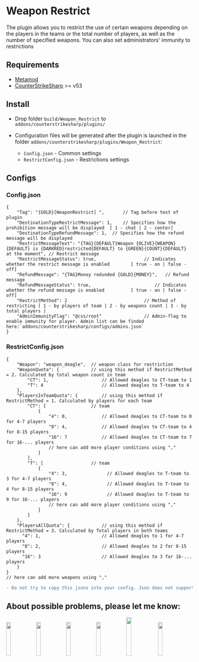# Weapon Restrict
The plugin allows you to restrict the use of certain weapons depending on the players in the teams or the total number of players, as well as the number of specified weapons. You can also set administrators' immunity to restrictions

## Requirements
- [Metamod](https://www.sourcemm.net/downloads.php/?branch=master)
- [CounterStrikeSharp](https://github.com/roflmuffin/CounterStrikeSharp/releases/tag/v53) >= v53

## Install
- Drop folder `build/Weapon_Restrict` to `addons/counterstrikesharp/plugins/`

- Configuration files will be generated after the plugin is launched in the folder `addons/counterstrikesharp/plugins/Weapon_Restrict`:
	- `Config.json`				- Common settings
	- `RestrictConfig.json`		- Restrictions settings

## Configs

### Config.json
```
{
	"Tag": "{GOLD}[WeaponRestrict] ",		// Tag before text of plugin
	"DestinationTypeRestrictMessage": 1,	// Specifies how the prohibition message will be displayed	[ 1 - chat | 2 - center]
	"DestinationTypeRefundMessage": 1,	// Specifies how the refund message will be displayed
	"RestrictMessageText": "{TAG}{DEFAULT}Weapon {OLIVE}{WEAPON}{DEFAULT} is {DARKRED}restricted{DEFAULT} to {GREEN}{COUNT}{DEFAULT} at the moment", // Restrict message
	"RestrictMessageStatus": true,					// Indicates whether the restrict message is enabled		[ true - on | false - off]
	"RefundMessage": "{TAG}Money redunded {GOLD}{MONEY}",	// Refund message
	"RefundMessageStatus": true,						// Indicates whether the refund message is enabled			[ true - on | false - off]
	"RestrictMethod": 2								// Method of restricting [ 1 - by players of team | 2 - by weapons count | 3 - by total players ]
	"AdminImmunityFlag": "@css/root"				// Admin-flag to enable immunity for player. Admin list can be finded here:`addons/counterstrikesharp/configs/admins.json`
}
```
### RestrictConfig.json
```
{
	"Weapon": "weapon_deagle",	// weapon class for restriction
	"WeaponQuota": {			// using this method if RestrictMethod = 2. Calculated by total weapon count in team
		"CT": 1,					// Allowed deagles to CT-team to 1
		"T": 4						// Allowed deagles to T-team to 4
	},
	"PlayersInTeamQuota": {			// using this method if RestrictMethod = 1. Calculated by players for each team 
		"CT": [					// team
			{
				"4": 0,				// Allowed deagles to CT-team to 0 for 4-7 players
				"8": 4,				// Allowed deagles to CT-team to 4 for 8-15 players
				"16": 7				// Allowed deagles to CT-team to 7 for 16-... players
				// here can add more player conditions using ","
			}
		],
		"T": [					// team
			{
				"4": 3,               // Allowed deagles to T-team to 3 for 4-7 players
				"8": 4,               // Allowed deagles to T-team to 4 for 8-15 players
				"16": 9               // Allowed deagles to T-team to 9 for 16-... players
				// here can add more player conditions using ","
			}
		]
	},
	"PlayersAllQuota": {			// using this method if RestrictMethod = 3. Calculated by Total players in both teams 
      "4": 1,						// Allowed deagles to 1 for 4-7 players
      "8": 2,						// Allowed deagles to 2 for 8-15 players
      "16": 3						// Allowed deagles to 3 for 16-... players
    }
}
// here can add more weapons using ","
```
```diff
- Do not try to copy this jsons into your config. Json does not support commenting! Comments have been added here for your convenience.
```

## About possible problems, please let me know: 
[<img src="https://i.ibb.co/LJz83MH/a681b18dd681f38e599286a07a92225d.png" width="15.3%"/>](https://discordapp.com/users/858709381088935976/)
[<img src="https://i.ibb.co/tJTTmxP/vk-process-mining.png" width="15.3%"/>](https://vk.com/bgtroll)
[<img src="https://i.ibb.co/VjhryGb/png-transparent-brand-logo-steam-gump-s.png" width="15.3%"/>](https://hlmod.ru/members/palonez.92448/)
[<img src="https://i.ibb.co/xHZPN0g/s-l500.png" width="15.3%"/>](https://steamcommunity.com/id/comecamecame)
[<img src="https://i.ibb.co/S0LyzmX/tg-process-mining.png" width="16.3%"/>](https://t.me/ArrayListX)
[<img src="https://i.ibb.co/Tb2gprD/2056021.png" width="15.3%"/>](https://github.com/Quake1011)
